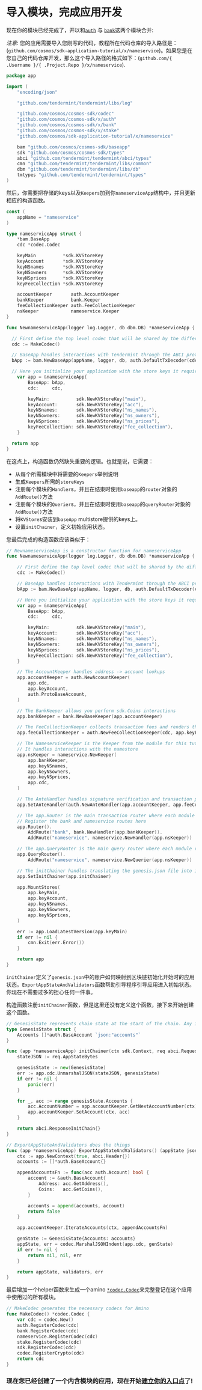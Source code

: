 # 导入模块，完成应用开发

现在你的模块已经完成了，开以和[`auth`](https://godoc.org/github.com/cosmos/cosmos-sdk/x/auth) 与 [`bank`](https://godoc.org/github.com/cosmos/cosmos-sdk/x/bank)这两个模块合并:

_*注意*_: 您的应用需要导入您刚写的代码，教程所在代码仓库的导入路径是：(`github.com/cosmos/sdk-application-tutorial/x/nameservice`)。如果您是在您自己的代码仓库开发，那么这个导入路径的格式如下：(`github.com/{ .Username }/{ .Project.Repo }/x/nameservice`).

```go
package app

import (
	"encoding/json"

	"github.com/tendermint/tendermint/libs/log"

	"github.com/cosmos/cosmos-sdk/codec"
	"github.com/cosmos/cosmos-sdk/x/auth"
	"github.com/cosmos/cosmos-sdk/x/bank"
	"github.com/cosmos/cosmos-sdk/x/stake"
	"github.com/cosmos/sdk-application-tutorial/x/nameservice"

	bam "github.com/cosmos/cosmos-sdk/baseapp"
	sdk "github.com/cosmos/cosmos-sdk/types"
	abci "github.com/tendermint/tendermint/abci/types"
	cmn "github.com/tendermint/tendermint/libs/common"
	dbm "github.com/tendermint/tendermint/libs/db"
	tmtypes "github.com/tendermint/tendermint/types"
)

```
然后，你需要把存储的keys以及`Keepers`加到你`nameserviceApp`结构中，并且更新相应的构造函数。 


```go
const (
	appName = "nameservice"
)

type nameserviceApp struct {
	*bam.BaseApp
	cdc *codec.Codec

	keyMain          *sdk.KVStoreKey
	keyAccount       *sdk.KVStoreKey
	keyNSnames       *sdk.KVStoreKey
	keyNSowners      *sdk.KVStoreKey
	keyNSprices      *sdk.KVStoreKey
	keyFeeCollection *sdk.KVStoreKey

	accountKeeper       auth.AccountKeeper
	bankKeeper          bank.Keeper
	feeCollectionKeeper auth.FeeCollectionKeeper
	nsKeeper            nameservice.Keeper
}

func NewnameserviceApp(logger log.Logger, db dbm.DB) *nameserviceApp {

  // First define the top level codec that will be shared by the different modules
  cdc := MakeCodec()

  // BaseApp handles interactions with Tendermint through the ABCI protocol
  bApp := bam.NewBaseApp(appName, logger, db, auth.DefaultTxDecoder(cdc))

  // Here you initialize your application with the store keys it requires
	var app = &nameserviceApp{
		BaseApp: bApp,
		cdc:     cdc,

		keyMain:          sdk.NewKVStoreKey("main"),
		keyAccount:       sdk.NewKVStoreKey("acc"),
		keyNSnames:       sdk.NewKVStoreKey("ns_names"),
		keyNSowners:      sdk.NewKVStoreKey("ns_owners"),
		keyNSprices:      sdk.NewKVStoreKey("ns_prices"),
		keyFeeCollection: sdk.NewKVStoreKey("fee_collection"),
	}

  return app
}
```

在这点上，构造函数仍然缺失重要的逻辑。也就是说，它需要：

- 从每个所需模块中将需要的`Keepers`举例说明
- 生成`Keepers`所需的`storeKeys`
- 注册每个模块的`Handler`s，并且在结束时使用`baseapp`的`router`对象的`AddRoute()`方法
- 注册每个模块的`Querier`s，并且在结束时使用`baseapp`的`queryRouter`对象的`AddRoute()`方法
- 将`KVStore`s安装到`baseApp` multistore提供的keys上。
- 设置`initChainer`，定义初始应用状态。 

您最后完成的构造函数应该类似于：

```go
// NewnameserviceApp is a constructor function for nameserviceApp
func NewnameserviceApp(logger log.Logger, db dbm.DB) *nameserviceApp {

	// First define the top level codec that will be shared by the different modules
	cdc := MakeCodec()

	// BaseApp handles interactions with Tendermint through the ABCI protocol
	bApp := bam.NewBaseApp(appName, logger, db, auth.DefaultTxDecoder(cdc))

	// Here you initialize your application with the store keys it requires
	var app = &nameserviceApp{
		BaseApp: bApp,
		cdc:     cdc,

		keyMain:          sdk.NewKVStoreKey("main"),
		keyAccount:       sdk.NewKVStoreKey("acc"),
		keyNSnames:       sdk.NewKVStoreKey("ns_names"),
		keyNSowners:      sdk.NewKVStoreKey("ns_owners"),
		keyNSprices:      sdk.NewKVStoreKey("ns_prices"),
		keyFeeCollection: sdk.NewKVStoreKey("fee_collection"),
	}

	// The AccountKeeper handles address -> account lookups
	app.accountKeeper = auth.NewAccountKeeper(
		app.cdc,
		app.keyAccount,
		auth.ProtoBaseAccount,
	)

	// The BankKeeper allows you perform sdk.Coins interactions
	app.bankKeeper = bank.NewBaseKeeper(app.accountKeeper)

	// The FeeCollectionKeeper collects transaction fees and renders them to the fee distribution module
	app.feeCollectionKeeper = auth.NewFeeCollectionKeeper(cdc, app.keyFeeCollection)

	// The NameserviceKeeper is the Keeper from the module for this tutorial
	// It handles interactions with the namestore
	app.nsKeeper = nameservice.NewKeeper(
		app.bankKeeper,
		app.keyNSnames,
		app.keyNSowners,
		app.keyNSprices,
		app.cdc,
	)

	// The AnteHandler handles signature verification and transaction pre-processing
	app.SetAnteHandler(auth.NewAnteHandler(app.accountKeeper, app.feeCollectionKeeper))

	// The app.Router is the main transaction router where each module registers its routes
	// Register the bank and nameservice routes here
	app.Router().
		AddRoute("bank", bank.NewHandler(app.bankKeeper)).
		AddRoute("nameservice", nameservice.NewHandler(app.nsKeeper))

	// The app.QueryRouter is the main query router where each module registers its routes
	app.QueryRouter().
		AddRoute("nameservice", nameservice.NewQuerier(app.nsKeeper))

	// The initChainer handles translating the genesis.json file into initial state for the network
	app.SetInitChainer(app.initChainer)

	app.MountStores(
		app.keyMain,
		app.keyAccount,
		app.keyNSnames,
		app.keyNSowners,
		app.keyNSprices,
	)

	err := app.LoadLatestVersion(app.keyMain)
	if err != nil {
		cmn.Exit(err.Error())
	}

	return app
}
```

`initChainer`定义了`genesis.json`中的账户如何映射到区块链初始化开始时的应用状态。`ExportAppStateAndValidators`函数帮助引导程序引导应用进入初始状态。你现在不需要过多的担心任何一件事。 

构造函数注册`initChainer`函数，但是这里还没有定义这个函数，接下来开始创建这个函数。

```go
// GenesisState represents chain state at the start of the chain. Any initial state (account balances) are stored here.
type GenesisState struct {
	Accounts []*auth.BaseAccount `json:"accounts"`
}

func (app *nameserviceApp) initChainer(ctx sdk.Context, req abci.RequestInitChain) abci.ResponseInitChain {
	stateJSON := req.AppStateBytes

	genesisState := new(GenesisState)
	err := app.cdc.UnmarshalJSON(stateJSON, genesisState)
	if err != nil {
		panic(err)
	}

	for _, acc := range genesisState.Accounts {
		acc.AccountNumber = app.accountKeeper.GetNextAccountNumber(ctx)
		app.accountKeeper.SetAccount(ctx, acc)
	}

	return abci.ResponseInitChain{}
}

// ExportAppStateAndValidators does the things
func (app *nameserviceApp) ExportAppStateAndValidators() (appState json.RawMessage, validators []tmtypes.GenesisValidator, err error) {
	ctx := app.NewContext(true, abci.Header{})
	accounts := []*auth.BaseAccount{}

	appendAccountsFn := func(acc auth.Account) bool {
		account := &auth.BaseAccount{
			Address: acc.GetAddress(),
			Coins:   acc.GetCoins(),
		}

		accounts = append(accounts, account)
		return false
	}

	app.accountKeeper.IterateAccounts(ctx, appendAccountsFn)

	genState := GenesisState{Accounts: accounts}
	appState, err = codec.MarshalJSONIndent(app.cdc, genState)
	if err != nil {
		return nil, nil, err
	}

	return appState, validators, err
}
```

最后增加一个helper函数来生成一个amino [`*codec.Codec`](https://godoc.org/github.com/cosmos/cosmos-sdk/codec#Codec)来完整登记在这个应用中使用过的所有模块。 

```go
// MakeCodec generates the necessary codecs for Amino
func MakeCodec() *codec.Codec {
	var cdc = codec.New()
	auth.RegisterCodec(cdc)
	bank.RegisterCodec(cdc)
	nameservice.RegisterCodec(cdc)
	stake.RegisterCodec(cdc)
	sdk.RegisterCodec(cdc)
	codec.RegisterCrypto(cdc)
	return cdc
}
```

### 现在您已经创建了一个内含模块的应用，现在开始[建立你的入口点](./entrypoint.md)了!

